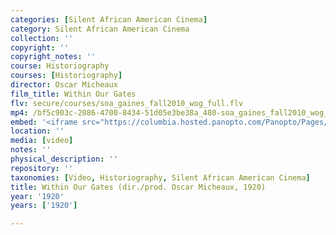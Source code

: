 ```yaml
---
categories: [Silent African American Cinema]
category: Silent African American Cinema
collection: ''
copyright: ''
copyright_notes: ''
course: Historiography
courses: [Historiography]
director: Oscar Micheaux
film_title: Within Our Gates
flv: secure/courses/soa_gaines_fall2010_wog_full.flv
mp4: /bf5c903c-2086-4700-8434-51d05e3be38a_480-soa_gaines_fall2010_wog_full.mp4
embed: '<iframe src="https://columbia.hosted.panopto.com/Panopto/Pages/Embed.aspx?id=b87cd64a-5c2c-452d-889e-a95f01033a05&v=1" width="720" height="405" style="padding: 0px; border: 1px solid #464646;" frameborder="0" allowfullscreen allow="autoplay"></iframe>'
location: ''
media: [video]
notes: ''
physical_description: ''
repository: ''
taxonomies: [Video, Historiography, Silent African American Cinema]
title: Within Our Gates (dir./prod. Oscar Micheaux, 1920)
year: '1920'
years: ['1920']

---
```

